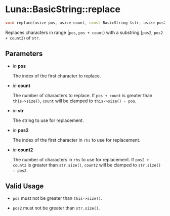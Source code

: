 # Luna::BasicString::replace

```c++
void replace(usize pos, usize count, const BasicString &str, usize pos2, usize count2=npos)
```

Replaces characters in range [`pos`, `pos + count`) with a substring [`pos2`, `pos2 + count2`) of `str`. 



## Parameters
* *in* **pos**

    The index of the first character to replace. 

* *in* **count**

    The number of characters to replace. If `pos + count` is greater than `this->size()`, `count` will be clamped to `this->size() - pos`. 

* *in* **str**

    The string to use for replacement. 

* *in* **pos2**

    The index of the first character in `rhs` to use for replacement. 

* *in* **count2**

    The number of characters in `rhs` to use for replacement. If `pos2 + count2` is greater than `str.size()`, `count2` will be clamped to `str.size() - pos2`. 

## Valid Usage
* `pos` must not be greater than `this->size()`.

* `pos2` must not be greater than `str.size()`. 


